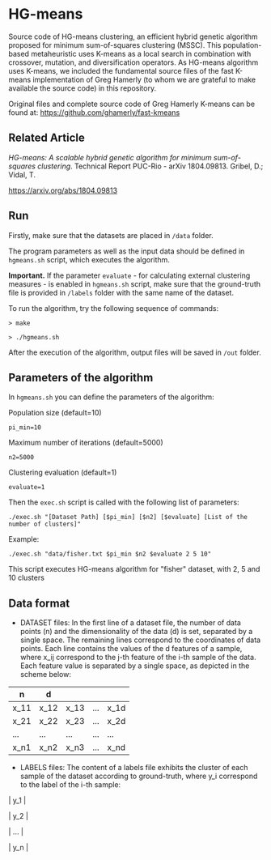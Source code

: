 # HG-means

Source code of HG-means clustering, an efficient hybrid genetic algorithm proposed for minimum sum-of-squares clustering (MSSC). This population-based metaheuristic uses K-means as a local search in combination with crossover, mutation, and diversification operators. As HG-means algorithm uses K-means, we included the fundamental source files of the fast K-means implementation of Greg Hamerly (to whom we are grateful to make available the source code) in this repository.

Original files and complete source code of Greg Hamerly K-means can be found at: https://github.com/ghamerly/fast-kmeans

## Related Article

*HG-means: A scalable hybrid genetic algorithm for minimum sum-of-squares clustering*. Technical Report PUC-Rio - arXiv 1804.09813. Gribel, D.; Vidal, T.

https://arxiv.org/abs/1804.09813

## Run

Firstly, make sure that the datasets are placed in `/data` folder.

The program parameters as well as the input data should be defined in `hgmeans.sh` script,
which executes the algorithm.

**Important.** If the parameter `evaluate` - for calculating external clustering measures - is enabled in `hgmeans.sh` script, make sure that the ground-truth file is provided in `/labels` folder with the same name of the dataset.

To run the algorithm, try the following sequence of commands:

`> make`

`> ./hgmeans.sh`

After the execution of the algorithm, output files will be saved in `/out` folder.

## Parameters of the algorithm

In `hgmeans.sh` you can define the parameters of the algorithm:

Population size (default=10)

`pi_min=10`

Maximum number of iterations (default=5000)

`n2=5000`

Clustering evaluation (default=1)

`evaluate=1`

Then the `exec.sh` script is called with the following list of parameters:

`./exec.sh "[Dataset Path] [$pi_min] [$n2] [$evaluate] [List of the number of clusters]"`

Example:

`./exec.sh "data/fisher.txt $pi_min $n2 $evaluate 2 5 10"`

This script executes HG-means algorithm for "fisher" dataset, with 2, 5 and 10 clusters

## Data format

- DATASET files: In the first line of a dataset file, the number of data points (n) and the dimensionality of the data (d) is set, separated by a single space. The remaining lines correspond to the coordinates of data points. Each line contains the values of the d features of a sample, where x_ij correspond to the j-th feature of the i-th sample of the data. Each feature value is separated by a single space, as depicted in the scheme below:

| n    | d    |      |     |      |
|------|------|------|-----|------|
| x_11 | x_12 | x_13 | ... | x_1d |
| x_21 | x_22 | x_23 | ... | x_2d |
| ...  | ...  | ...  | ... | ...  |
| x_n1 | x_n2 | x_n3 | ... | x_nd |

- LABELS files: The content of a labels file exhibits the cluster of each sample of the dataset according to ground-truth, where y_i correspond to the label of the i-th sample:

| y_1 |

| y_2 |

| ... |

| y_n |